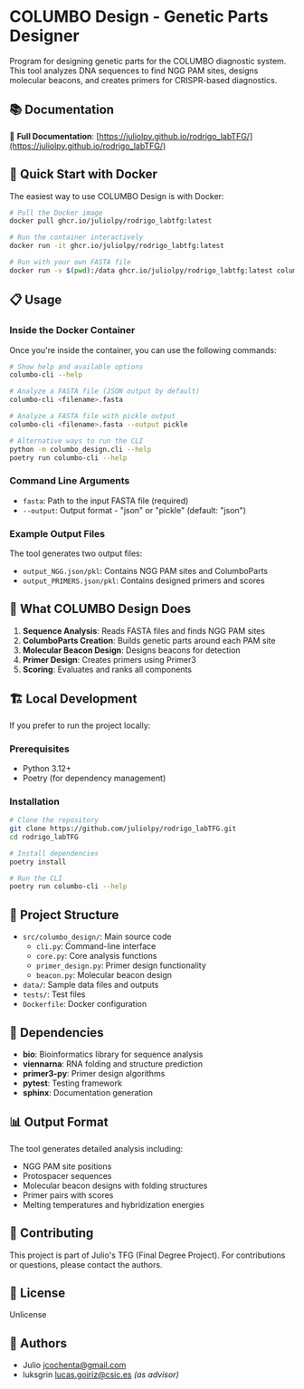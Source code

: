 # COLUMBO Design - Genetic Parts Designer

Program for designing genetic parts for the COLUMBO diagnostic system. This tool analyzes DNA sequences to find NGG PAM sites, designs molecular beacons, and creates primers for CRISPR-based diagnostics.

## 📚 Documentation

📖 **Full Documentation**: [https://juliolpy.github.io/rodrigo_labTFG/](https://juliolpy.github.io/rodrigo_labTFG/)

## 🚀 Quick Start with Docker

The easiest way to use COLUMBO Design is with Docker:

```bash
# Pull the Docker image
docker pull ghcr.io/juliolpy/rodrigo_labtfg:latest

# Run the container interactively
docker run -it ghcr.io/juliolpy/rodrigo_labtfg:latest

# Run with your own FASTA file
docker run -v $(pwd):/data ghcr.io/juliolpy/rodrigo_labtfg:latest columbo-cli /data/your_sequence.fasta
```

## 📋 Usage

### Inside the Docker Container

Once you're inside the container, you can use the following commands:

```bash
# Show help and available options
columbo-cli --help

# Analyze a FASTA file (JSON output by default)
columbo-cli <filename>.fasta

# Analyze a FASTA file with pickle output
columbo-cli <filename>.fasta --output pickle

# Alternative ways to run the CLI
python -m columbo_design.cli --help
poetry run columbo-cli --help
```

### Command Line Arguments

- `fasta`: Path to the input FASTA file (required)
- `--output`: Output format - "json" or "pickle" (default: "json")

### Example Output Files

The tool generates two output files:
- `output_NGG.json/pkl`: Contains NGG PAM sites and ColumboParts
- `output_PRIMERS.json/pkl`: Contains designed primers and scores

## 🔬 What COLUMBO Design Does

1. **Sequence Analysis**: Reads FASTA files and finds NGG PAM sites
2. **ColumboParts Creation**: Builds genetic parts around each PAM site
3. **Molecular Beacon Design**: Designs beacons for detection
4. **Primer Design**: Creates primers using Primer3
5. **Scoring**: Evaluates and ranks all components

## 🏗️ Local Development

If you prefer to run the project locally:

### Prerequisites

- Python 3.12+
- Poetry (for dependency management)

### Installation

```bash
# Clone the repository
git clone https://github.com/juliolpy/rodrigo_labTFG.git
cd rodrigo_labTFG

# Install dependencies
poetry install

# Run the CLI
poetry run columbo-cli --help
```

## 📁 Project Structure

- `src/columbo_design/`: Main source code
  - `cli.py`: Command-line interface
  - `core.py`: Core analysis functions
  - `primer_design.py`: Primer design functionality
  - `beacon.py`: Molecular beacon design
- `data/`: Sample data files and outputs
- `tests/`: Test files
- `Dockerfile`: Docker configuration

## 🧪 Dependencies

- **bio**: Bioinformatics library for sequence analysis
- **viennarna**: RNA folding and structure prediction
- **primer3-py**: Primer design algorithms
- **pytest**: Testing framework
- **sphinx**: Documentation generation

## 📊 Output Format

The tool generates detailed analysis including:
- NGG PAM site positions
- Protospacer sequences
- Molecular beacon designs with folding structures
- Primer pairs with scores
- Melting temperatures and hybridization energies

## 🤝 Contributing

This project is part of Julio's TFG (Final Degree Project). For contributions or questions, please contact the authors.

## 📄 License

Unlicense

## 👥 Authors

- Julio <jcochenta@gmail.com>
- luksgrin <lucas.goiriz@csic.es> _(as advisor)_
